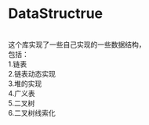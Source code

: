 # DataStructrue
</br>这个库实现了一些自己实现的一些数据结构，
</br>包括：
</br>1.链表
</br>2.链表动态实现
</br>3.堆的实现
</br>4.广义表
</br>5.二叉树
</br>6.二叉树线索化
